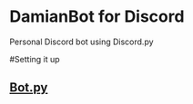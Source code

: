# DamianBot for Discord
Personal Discord bot using Discord.py

#Setting it up
## [Bot.py](./bot.py)
